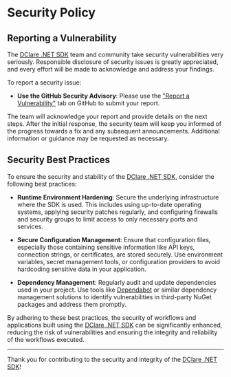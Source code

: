 # Security Policy

## Reporting a Vulnerability

The [DClare .NET SDK](https://github.com/d-clare/sdk-net) team and community take security vulnerabilities very seriously. Responsible disclosure of security issues is greatly appreciated, and every effort will be made to acknowledge and address your findings.

To report a security issue:

- **Use the GitHub Security Advisory**: Please use the ["Report a Vulnerability"](https://github.com/d-clare/sdk-net/security/advisories/new) tab on GitHub to submit your report.

The team will acknowledge your report and provide details on the next steps. After the initial response, the security team will keep you informed of the progress towards a fix and any subsequent announcements. Additional information or guidance may be requested as necessary.

## Security Best Practices

To ensure the security and stability of the [DClare .NET SDK](https://github.com/d-clare/sdk-net), consider the following best practices:

- **Runtime Environment Hardening**: Secure the underlying infrastructure where the SDK is used. This includes using up-to-date operating systems, applying security patches regularly, and configuring firewalls and security groups to limit access to only necessary ports and services.

- **Secure Configuration Management**: Ensure that configuration files, especially those containing sensitive information like API keys, connection strings, or certificates, are stored securely. Use environment variables, secret management tools, or configuration providers to avoid hardcoding sensitive data in your application.

- **Dependency Management**: Regularly audit and update dependencies used in your project. Use tools like [Dependabot](https://github.com/dependabot) or similar dependency management solutions to identify vulnerabilities in third-party NuGet packages and address them promptly.

By adhering to these best practices, the security of workflows and applications built using the [DClare .NET SDK](https://github.com/d-clare/sdk-net) can be significantly enhanced, reducing the risk of vulnerabilities and ensuring the integrity and reliability of the workflows executed.

---

Thank you for contributing to the security and integrity of the [DClare .NET SDK](https://github.com/d-clare/sdk-net)!
